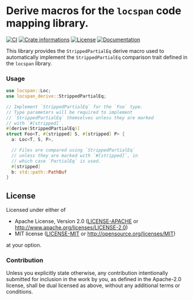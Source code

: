 # Derive macros for the `locspan` code mapping library.

[![CI](https://github.com/timothee-haudebourg/locspan-derive/workflows/CI/badge.svg)](https://github.com/timothee-haudebourg/locspan/actions)
[![Crate informations](https://img.shields.io/crates/v/locspan-derive.svg?style=flat-square)](https://crates.io/crates/locspan)
[![License](https://img.shields.io/crates/l/locspan-derive.svg?style=flat-square)](https://github.com/timothee-haudebourg/locspan-derive#license)
[![Documentation](https://img.shields.io/badge/docs-latest-blue.svg?style=flat-square)](https://docs.rs/locspan)

This library provides the `StrippedPartialEq` derive macro
used to automatically implement the `StrippedPartialEq` comparison
trait defined in the `locspan` library.

### Usage

```rust
use locspan::Loc;
use locspan_derive::StrippedPartialEq;

// Implement `StrippedPartialEq` for the `Foo` type.
// Type parameters will be required to implement
// `StrippedPartialEq` themselves unless they are marked
// with `#[stripped]`.
#[derive(StrippedPartialEq)]
struct Foo<T, #[stripped] S, #[stripped] P> {
  a: Loc<T, S, P>,

  // Files are compared using `StrippedPartialEq`
  // unless they are marked with `#[stripped]`, in
  // which case `PartialEq` is used.
  #[stripped]
  b: std::path::PathBuf
}
```

## License

Licensed under either of

 * Apache License, Version 2.0 ([LICENSE-APACHE](LICENSE-APACHE) or http://www.apache.org/licenses/LICENSE-2.0)
 * MIT license ([LICENSE-MIT](LICENSE-MIT) or http://opensource.org/licenses/MIT)

at your option.

### Contribution

Unless you explicitly state otherwise, any contribution intentionally submitted
for inclusion in the work by you, as defined in the Apache-2.0 license, shall be dual licensed as above, without any
additional terms or conditions.
